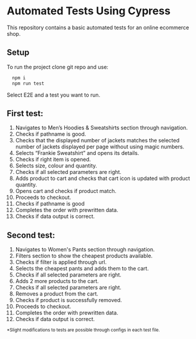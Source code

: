 # Automated Tests Using Cypress

This repository contains a basic automated tests for an online ecommerce shop. 

## Setup

To run the project clone git repo and use:

```bash
  npm i
  npm run test
```

Select E2E and a test you want to run.

## First test:
1. Navigates to Men’s Hoodies & Sweatshirts section through navigation.
2. Checks if pathname is good.
3. Checks that the displayed number of jackets matches the selected number of jackets displayed per page without using magic numbers.
4. Selects “Frankie Sweatshirt” and opens its details.
5. Checks if right item is opened.
6. Selects size, colour and quantity.
7. Checks if all selected parameters are right.
8. Adds product to cart and checks that cart icon is updated with product quantity.
9. Opens cart and checks if product match.
10. Proceeds to checkout.
11. Checks if pathname is good
12. Completes the order with prewritten data.
13. Checks if data output is correct.

## Second test:
1. Navigates to Women's Pants section through navigation.
2. Filters section to show the cheapest products available.
3. Checks if filter is applied through url.
4. Selects the cheapest pants and adds them to the cart.
5. Checks if all selected parameters are right.
6. Adds 2 more products to the cart.
7. Checks if all selected parameters are right.
8. Removes a product from the cart.
9. Checks if product is successfully removed.
10. Proceeds to checkout.
11. Completes the order with prewritten data.
12. Checks if data output is correct.

<sub>*Slight modifications to tests are possible through configs in each test file.</sub>
   
